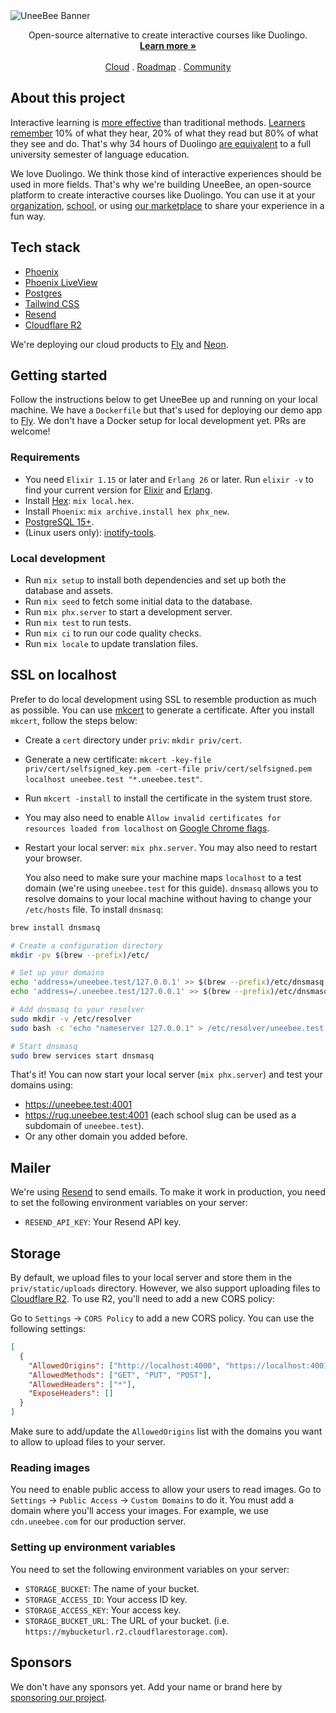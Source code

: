 <picture>
  <source media="(prefers-color-scheme: dark)" srcset="https://github.com/zoonk/uneebee/assets/4393133/35b230e5-97cb-4de1-997b-92b2c9201f01">
  <source media="(prefers-color-scheme: light)" srcset="https://github.com/zoonk/uneebee/assets/4393133/cd481f3b-0700-47b6-a529-19d9226689d5">
  <img alt="UneeBee Banner" src="https://github.com/zoonk/uneebee/assets/4393133/cd481f3b-0700-47b6-a529-19d9226689d5">
</picture>

<p align="center">
  Open-source alternative to create interactive courses like Duolingo.
  <br />
  <a href="https://uneebee.com"><strong>Learn more »</strong></a>
  <br />
  <br />
  <a href="https://zoonk.org">Cloud</a>
  .
  <a href="https://github.com/orgs/zoonk/projects/11">Roadmap</a>
  .
  <a href="https://github.com/orgs/zoonk/discussions">Community</a>
</p>

## About this project

Interactive learning is [more effective](https://www.sciencedaily.com/releases/2021/09/210930140710.htm) than traditional methods. [Learners remember](https://www.linkedin.com/pulse/how-does-interactive-learning-boost-outcomes/) 10% of what they hear, 20% of what they read but 80% of what they see and do. That's why 34 hours of Duolingo [are equivalent](https://support.duolingo.com/hc/en-us/articles/115000035183-Are-there-official-studies-about-Duolingo-) to a full university semester of language education.

We love Duolingo. We think those kind of interactive experiences should be used in more fields. That's why we're building UneeBee, an open-source platform to create interactive courses like Duolingo. You can use it at your [organization](https://wikaro.com), [school](https://educasso.com), or using [our marketplace](https://mywisek.com) to share your experience in a fun way.

## Tech stack

- [Phoenix](https://www.phoenixframework.org/)
- [Phoenix LiveView](https://hexdocs.pm/phoenix_live_view)
- [Postgres](https://www.postgresql.org)
- [Tailwind CSS](https://tailwindcss.com/)
- [Resend](https://resend.com/)
- [Cloudflare R2](https://www.cloudflare.com/developer-platform/r2/)

We're deploying our cloud products to [Fly](https://fly.io/) and [Neon](https://neon.tech/).

## Getting started

Follow the instructions below to get UneeBee up and running on your local machine. We have a `Dockerfile` but that's used for deploying our demo app to [Fly](https://fly.io/). We don't have a Docker setup for local development yet. PRs are welcome!

### Requirements

- You need `Elixir 1.15` or later and `Erlang 26` or later. Run `elixir -v` to find your current version for [Elixir](https://elixir-lang.org/install.html)
  and [Erlang](https://elixir-lang.org/install.html#installing-erlang).
- Install [Hex](https://hex.pm/): `mix local.hex`.
- Install `Phoenix`: `mix archive.install hex phx_new`.
- [PostgreSQL 15+](https://www.postgresql.org/).
- (Linux users only): [inotify-tools](https://github.com/inotify-tools/inotify-tools/wiki).

### Local development

- Run `mix setup` to install both dependencies and set up both the database and assets.
- Run `mix seed` to fetch some initial data to the database.
- Run `mix phx.server` to start a development server.
- Run `mix test` to run tests.
- Run `mix ci` to run our code quality checks.
- Run `mix locale` to update translation files.

## SSL on localhost

Prefer to do local development using SSL to resemble production as much as possible. You can use [mkcert](https://github.com/FiloSottile/mkcert) to generate a certificate. After you install `mkcert`, follow the steps below:

- Create a `cert` directory under `priv`: `mkdir priv/cert`.
- Generate a new certificate: `mkcert -key-file priv/cert/selfsigned_key.pem -cert-file priv/cert/selfsigned.pem localhost uneebee.test "*.uneebee.test"`.
- Run `mkcert -install` to install the certificate in the system trust store.
- You may also need to enable `Allow invalid certificates for resources loaded from localhost` on [Google Chrome flags](chrome://flags/#allow-insecure-localhost).
- Restart your local server: `mix phx.server`. You may also need to restart your browser.

  You also need to make sure your machine maps `localhost` to a test domain (we're using `uneebee.test` for this guide). `dnsmasq` allows you to resolve domains to your local machine without having to change your `/etc/hosts` file. To install `dnsmasq`:

```sh
brew install dnsmasq

# Create a configuration directory
mkdir -pv $(brew --prefix)/etc/

# Set up your domains
echo 'address=/uneebee.test/127.0.0.1' >> $(brew --prefix)/etc/dnsmasq.conf
echo 'address=/.uneebee.test/127.0.0.1' >> $(brew --prefix)/etc/dnsmasq.conf

# Add dnsmasq to your resolver
sudo mkdir -v /etc/resolver
sudo bash -c 'echo "nameserver 127.0.0.1" > /etc/resolver/uneebee.test'

# Start dnsmasq
sudo brew services start dnsmasq
```

That's it! You can now start your local server (`mix phx.server`) and test your domains using:

- https://uneebee.test:4001
- https://rug.uneebee.test:4001 (each school slug can be used as a subdomain of `uneebee.test`).
- Or any other domain you added before.

## Mailer

We're using [Resend](https://resend.com) to send emails. To make it work in production, you need to set the following environment variables on your server:

- `RESEND_API_KEY`: Your Resend API key.

## Storage

By default, we upload files to your local server and store them in the `priv/static/uploads` directory. However, we also support uploading files to [Cloudflare R2](https://www.cloudflare.com/developer-platform/r2/). To use R2, you'll need to add a new CORS policy:

Go to `Settings` -> `CORS Policy` to add a new CORS policy. You can use the following settings:

```json
[
  {
    "AllowedOrigins": ["http://localhost:4000", "https://localhost:4001", "https://uneebee.test:4001"],
    "AllowedMethods": ["GET", "PUT", "POST"],
    "AllowedHeaders": ["*"],
    "ExposeHeaders": []
  }
]
```

Make sure to add/update the `AllowedOrigins` list with the domains you want to allow to upload files to your server.

### Reading images

You need to enable public access to allow your users to read images. Go to `Settings` -> `Public Access` -> `Custom Domains` to do it. You must add a domain where you'll access your images. For example, we use `cdn.uneebee.com` for our production server.

### Setting up environment variables

You need to set the following environment variables on your server:

- `STORAGE_BUCKET`: The name of your bucket.
- `STORAGE_ACCESS_ID`: Your access ID key.
- `STORAGE_ACCESS_KEY`: Your access key.
- `STORAGE_BUCKET_URL`: The URL of your bucket. (i.e. `https://mybucketurl.r2.cloudflarestorage.com`).

## Sponsors

We don't have any sponsors yet. Add your name or brand here by [sponsoring our project](https://github.com/sponsors/wceolin).
